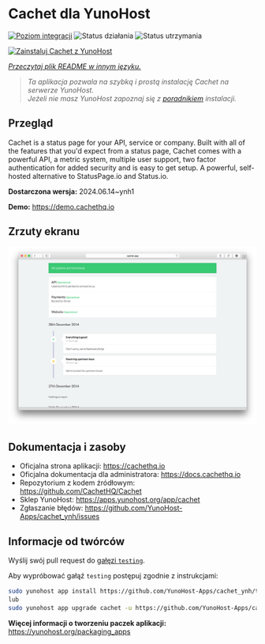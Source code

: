 <!--
To README zostało automatycznie wygenerowane przez <https://github.com/YunoHost/apps/tree/master/tools/readme_generator>
Nie powinno być ono edytowane ręcznie.
-->

# Cachet dla YunoHost

[![Poziom integracji](https://apps.yunohost.org/badge/integration/cachet)](https://ci-apps.yunohost.org/ci/apps/cachet/)
![Status działania](https://apps.yunohost.org/badge/state/cachet)
![Status utrzymania](https://apps.yunohost.org/badge/maintained/cachet)

[![Zainstaluj Cachet z YunoHost](https://install-app.yunohost.org/install-with-yunohost.svg)](https://install-app.yunohost.org/?app=cachet)

*[Przeczytaj plik README w innym języku.](./ALL_README.md)*

> *Ta aplikacja pozwala na szybką i prostą instalację Cachet na serwerze YunoHost.*  
> *Jeżeli nie masz YunoHost zapoznaj się z [poradnikiem](https://yunohost.org/install) instalacji.*

## Przegląd

Cachet is a status page for your API, service or company. Built with all of the features that you'd expect from a status page, Cachet comes with a powerful API, a metric system, multiple user support, two factor authentication for added security and is easy to get setup. A powerful, self-hosted alternative to StatusPage.io and Status.io.


**Dostarczona wersja:** 2024.06.14~ynh1

**Demo:** <https://demo.cachethq.io>

## Zrzuty ekranu

![Zrzut ekranu z Cachet](./doc/screenshots/main-interface.png)

## Dokumentacja i zasoby

- Oficjalna strona aplikacji: <https://cachethq.io>
- Oficjalna dokumentacja dla administratora: <https://docs.cachethq.io>
- Repozytorium z kodem źródłowym: <https://github.com/CachetHQ/Cachet>
- Sklep YunoHost: <https://apps.yunohost.org/app/cachet>
- Zgłaszanie błędów: <https://github.com/YunoHost-Apps/cachet_ynh/issues>

## Informacje od twórców

Wyślij swój pull request do [gałęzi `testing`](https://github.com/YunoHost-Apps/cachet_ynh/tree/testing).

Aby wypróbować gałąź `testing` postępuj zgodnie z instrukcjami:

```bash
sudo yunohost app install https://github.com/YunoHost-Apps/cachet_ynh/tree/testing --debug
lub
sudo yunohost app upgrade cachet -u https://github.com/YunoHost-Apps/cachet_ynh/tree/testing --debug
```

**Więcej informacji o tworzeniu paczek aplikacji:** <https://yunohost.org/packaging_apps>
